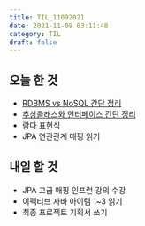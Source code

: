 ```yaml
---
title: TIL_11092021
date: 2021-11-09 03:11:48
category: TIL
draft: false
---
```


## 오늘 한 것

- [RDBMS vs NoSQL 간단 정리](https://hwanny.netlify.app/database/rdbms-vs-nosql/)
- [추상클래스와 인터페이스 간단 정리](https://hwanny.netlify.app/java/%EC%B6%94%EC%83%81%ED%81%B4%EB%9E%98%EC%8A%A4%EC%99%80-%EC%9D%B8%ED%84%B0%ED%8E%98%EC%9D%B4%EC%8A%A4/)
- 람다 표현식
- JPA 연관관계 매핑 읽기 

## 내일 할 것

- JPA 고급 매핑 인프런 강의 수강
- 이펙티브 자바 아이템 1~3 읽기
- 최종 프로젝트 기획서 쓰기
